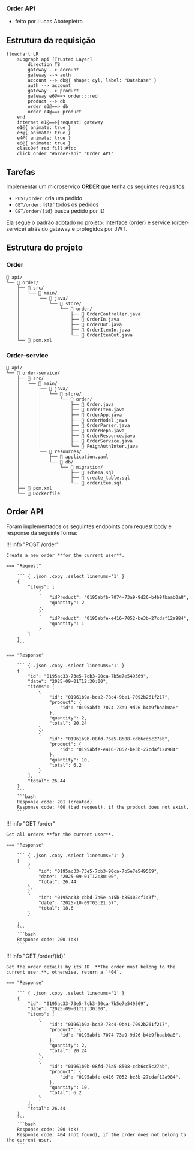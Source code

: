 ### Order API

- feito por Lucas Abatepietro

## Estrutura da requisição

```mermaid
flowchart LR
    subgraph api [Trusted Layer]
        direction TB
        gateway --> account
        gateway --> auth
        account --> db@{ shape: cyl, label: "Database" }
        auth --> account
        gateway --> product
        gateway e6@==> order:::red
        product --> db
        order e3@==> db
        order e4@==> product
    end
    internet e1@==>|request| gateway
    e1@{ animate: true }
    e3@{ animate: true }
    e4@{ animate: true }
    e6@{ animate: true }
    classDef red fill:#fcc
    click order "#order-api" "Order API"
```

## Tarefas

Implementar um microserviço **ORDER** que tenha os seguintes requisitos:

- `POST/order`: cria um pedido
- `GET/order`: listar todos os pedidos
- `GET/order/{id}` busca pedido por ID

Ela segue o padrão adotado no projeto: interface (order) e service (order-service) atrás do gateway e protegidos por JWT.

## Estrutura do projeto

### Order

```
📁 api/
└── 📁 order/
    ├── 📁 src/
    │   └── 📁 main/
    │       └── 📁 java/
    │           └── 📁 store/
    │               └── 📁 order/
    │                   ├── 📄 OrderController.java
    │                   ├── 📄 OrderIn.java
    │                   ├── 📄 OrderOut.java
    │                   ├── 📄 OrderItemIn.java
    │                   └── 📄 OrderItemOut.java
    └── 📄 pom.xml

```

### Order-service

```
📁 api/
└── 📁 order-service/
    ├── 📁 src/
    │   └── 📁 main/
    │       ├── 📁 java/
    │       │   └── 📁 store/
    │       │       └── 📁 order/
    │       │           ├── 📄 Order.java
    │       │           ├── 📄 OrderItem.java
    │       │           ├── 📄 OrderApp.java
    │       │           ├── 📄 OrderModel.java
    │       │           ├── 📄 OrderParser.java
    │       │           ├── 📄 OrderRepo.java
    │       │           ├── 📄 OrderResource.java
    │       │           ├── 📄 OrderService.java
    │       │           └── 📄 FeignAuthInter.java
    │       └── 📁 resources/
    │           ├── 📄 application.yaml
    │           └── 📁 db/
    │               └── 📁 migration/
    │                   ├── 📄 schema.sql
    │                   ├── 📄 create_table.sql
    │                   └── 📄 orderitem.sql
    ├── 📄 pom.xml
    └── 📄 Dockerfile
```

## Order API

Foram implementados os seguintes endpoints com request body e response da seguinte forma:

!!! info "POST /order"

    Create a new order **for the current user**.

    === "Request"

        ``` { .json .copy .select linenums='1' }
        {
            "items": [
                {
                    "idProduct": "0195abfb-7074-73a9-9d26-b4b9fbaab0a8",
                    "quantity": 2
                },
                {
                    "idProduct": "0195abfe-e416-7052-be3b-27cdaf12a984",
                    "quantity": 1
                }
            ]
        }
        ```

    === "Response"

        ``` { .json .copy .select linenums='1' }
        {
            "id": "0195ac33-73e5-7cb3-90ca-7b5e7e549569",
            "date": "2025-09-01T12:30:00",
            "items": [
                {
                    "id": "01961b9a-bca2-78c4-9be1-7092b261f217",
                    "product": {
                        "id": "0195abfb-7074-73a9-9d26-b4b9fbaab0a8"
                    },
                    "quantity": 2,
                    "total": 20.24
                },
                {
                    "id": "01961b9b-08fd-76a5-8508-cdb6cd5c27ab",
                    "product": {
                        "id": "0195abfe-e416-7052-be3b-27cdaf12a984"
                    },
                    "quantity": 10,
                    "total": 6.2
                }
            ],
            "total": 26.44
        }
        ```
        ```bash
        Response code: 201 (created)
        Response code: 400 (bad request), if the product does not exist.
        ```

!!! info "GET /order"

    Get all orders **for the current user**.

    === "Response"

        ``` { .json .copy .select linenums='1' }
        [
            {
                "id": "0195ac33-73e5-7cb3-90ca-7b5e7e549569",
                "date": "2025-09-01T12:30:00",
                "total": 26.44
            },
            {
                "id": "0195ac33-cbbd-7a6e-a15b-b85402cf143f",
                "date": "2025-10-09T03:21:57",
                "total": 18.6
            }

        ]
        ```
        ```bash
        Response code: 200 (ok)
        ```

!!! info "GET /order/{id}"

    Get the order details by its ID. **The order must belong to the current user.**, otherwise, return a `404`.

    === "Response"

        ``` { .json .copy .select linenums='1' }
        {
            "id": "0195ac33-73e5-7cb3-90ca-7b5e7e549569",
            "date": "2025-09-01T12:30:00",
            "items": [
                {
                    "id": "01961b9a-bca2-78c4-9be1-7092b261f217",
                    "product": {
                        "id": "0195abfb-7074-73a9-9d26-b4b9fbaab0a8",
                    },
                    "quantity": 2,
                    "total": 20.24
                },
                {
                    "id": "01961b9b-08fd-76a5-8508-cdb6cd5c27ab",
                    "product": {
                        "id": "0195abfe-e416-7052-be3b-27cdaf12a984",
                    },
                    "quantity": 10,
                    "total": 6.2
                }
            ],
            "total": 26.44
        }
        ```
        ```bash
        Response code: 200 (ok)
        Response code: 404 (not found), if the order does not belong to the current user.
        ```